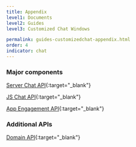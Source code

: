 ```yaml
---
title: Appendix
level1: Documents
level2: Guides
level3: Customized Chat Windows

permalink: guides-customizedchat-appendix.html
order: 4
indicator: chat
---
```


### Major components

[Server Chat API](consumer-experience-server-chat-getting-started.html){:target="_blank"}

[JS Chat API](consumer-experience-javascript-chat-getting-started.html){:target="_blank"}

[App Engagement API](rt-interactions-app-engagement-overview.html){:target="_blank"}

### Additional APIs

[Domain API](agent-domain-domain-api.html){:target="_blank"}
